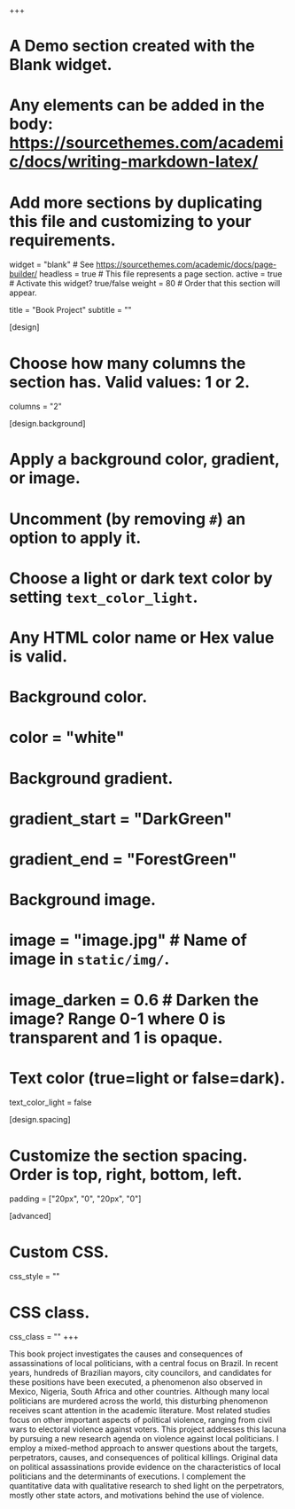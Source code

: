 +++
# A Demo section created with the Blank widget.
# Any elements can be added in the body: https://sourcethemes.com/academic/docs/writing-markdown-latex/
# Add more sections by duplicating this file and customizing to your requirements.

widget = "blank"  # See https://sourcethemes.com/academic/docs/page-builder/
headless = true  # This file represents a page section.
active = true  # Activate this widget? true/false
weight = 80  # Order that this section will appear.

title = "Book Project"
subtitle = "" 

[design]
  # Choose how many columns the section has. Valid values: 1 or 2.
  columns = "2"

[design.background]
  # Apply a background color, gradient, or image.
  #   Uncomment (by removing `#`) an option to apply it.
  #   Choose a light or dark text color by setting `text_color_light`.
  #   Any HTML color name or Hex value is valid.

# Background color.
  # color = "white"
  
# Background gradient.
  # gradient_start = "DarkGreen"
  # gradient_end = "ForestGreen"
  
# Background image.
  # image = "image.jpg"  # Name of image in `static/img/`.
  # image_darken = 0.6  # Darken the image? Range 0-1 where 0 is transparent and 1 is opaque.

# Text color (true=light or false=dark).
  text_color_light = false

[design.spacing]
  # Customize the section spacing. Order is top, right, bottom, left.
  padding = ["20px", "0", "20px", "0"]

[advanced]
 # Custom CSS. 
 css_style = ""
 
 # CSS class.
 css_class = ""
+++


This book project investigates the causes and consequences of assassinations of local politicians, with a central focus on Brazil. In recent years, hundreds of Brazilian mayors, city councilors, and candidates for these positions have been executed, a phenomenon also observed in Mexico, Nigeria, South Africa and other countries. Although many local politicians are murdered across the world, this disturbing phenomenon receives scant attention in the academic literature. Most related studies focus on other important aspects of political violence, ranging from civil wars to electoral violence against voters. This project addresses this lacuna by pursuing a new research agenda on violence against local politicians. I employ a mixed-method approach to answer questions about the targets, perpetrators, causes, and consequences of political killings. Original data on political assassinations provide evidence on the characteristics of local politicians and the determinants of executions. I complement the quantitative data with qualitative research to shed light on the perpetrators, mostly other state actors, and motivations behind the use of violence. 


